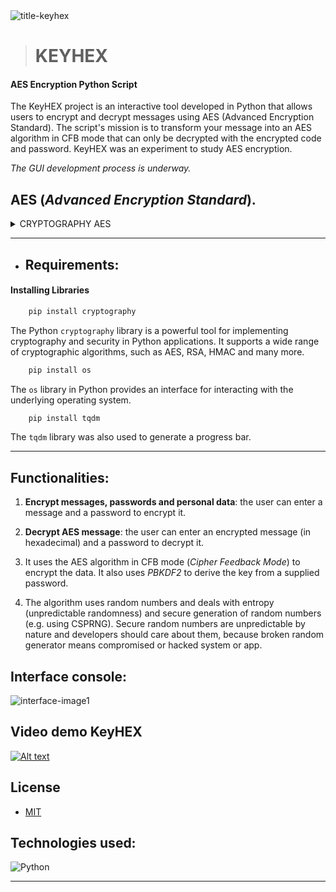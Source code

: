 
<img src="https://i.ibb.co/5FBDP1s/title-keyhex.jpg" alt="title-keyhex" border="0">

> # KEYHEX

#### AES Encryption Python Script

The KeyHEX project is an interactive tool developed in Python that allows users to encrypt and decrypt messages using AES (Advanced Encryption Standard). The script's mission is to transform your message into an AES algorithm in CFB mode that can only be decrypted with the encrypted code and password. KeyHEX was an experiment to study AES encryption.

_The GUI development process is underway._

## AES (_Advanced Encryption Standard_).

<details>
<summary>CRYPTOGRAPHY AES</summary><br>

AES is a symmetric encryption algorithm, which means that it uses the same key to encrypt and decrypt data. It operates on blocks of data and is designed to be fast and efficient on a wide variety of devices.

AES replaced the old DES (Data Encryption Standard) encryption algorithm. AES works with different key sizes, the most common being 128, 192 and 256 bits. The larger the key, the more difficult it is for an attacker to carry out a successful brute force attack. In practice, AES with a 128-bit key is considered secure for most applications, but larger keys may be preferable for high-security scenarios.

_AES consists of several steps, including byte substitutions, row permutations, column permutations and key addition, all applied repeatedly in multiple rounds. These complex operations provide a robust security layer against a variety of known cryptographic attacks._

<img src="https://i.ibb.co/W0PLD96/AEScryptography.jpg" alt="AEScryptography" border="0">
</details>

__________________________________________________________

- ## Requirements:

#### Installing Libraries

``` bash
    pip install cryptography 
```
The Python `cryptography` library is a powerful tool for implementing cryptography and security in Python applications. It supports a wide range of cryptographic algorithms, such as AES, RSA, HMAC and many more.

``` bash
    pip install os
```
The `os` library in Python provides an interface for interacting with the underlying operating system. 

``` bash
    pip install tqdm
```
The `tqdm` library was also used to generate a progress bar.
__________________________________________________________

## Functionalities:

1. **Encrypt messages, passwords and personal data**: the user can enter a message and a password to encrypt it.

2. **Decrypt AES message**: the user can enter an encrypted message (in hexadecimal) and a password to decrypt it.

3. It uses the AES algorithm in CFB mode (_Cipher Feedback Mode_) to encrypt the data. It also uses _PBKDF2_ to derive the key from a supplied password.

4. The algorithm uses random numbers and deals with entropy (unpredictable randomness) and secure generation of random numbers (e.g. using CSPRNG). Secure random numbers are unpredictable by nature and developers should care about them, because broken random generator means compromised or hacked system or app.

## Interface console:

<img src="https://i.ibb.co/GtmN7B2/interface-image1.png" alt="interface-image1" border="0">

## Video demo KeyHEX

[![Alt text](https://img.youtube.com/vi/2bGmIa1zv4A/0.jpg)](https://www.youtube.com/watch?v=2bGmIa1zv4A)

## License
 * [MIT](LICENSE)

## Technologies used:

![Python](https://img.shields.io/badge/Python-14354C?style=for-the-badge&logo=python&logoColor=white)&nbsp; 
__________________________________________________________

